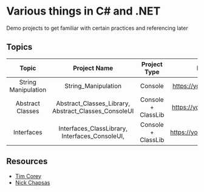# Various things in C# and .NET

Demo projects to get familiar with certain practices and referencing later

## Topics

|Topic|Project Name|Project Type|Resource(s)|Topic Category|External Libs/Packages|
| :--: | :--: | :--: | :--: | :--: | :--: |
|   String Manipulation   | String_Manipulation |   Console   | https://youtu.be/ioi__WRETk4 | General Usage | None |
|   Abstract Classes   | Abstract_Classes_Library, Abstract_Classes_ConsoleUI | Console + ClassLib | https://youtu.be/jRkmPRk5j2E | General Knowledge | None |
| Interfaces | Interfaces_ClassLibrary, Interfaces_ConsoleUI, | Console + ClassLib | https://youtu.be/A7qwuFnyIpM | General Knowledge |  |

## Resources

- [Tim Corey](https://www.youtube.com/channel/UC-ptWR16ITQyYOglXyQmpzw) 
- [Nick Chapsas](https://www.youtube.com/channel/UCrkPsvLGln62OMZRO6K-llg)

